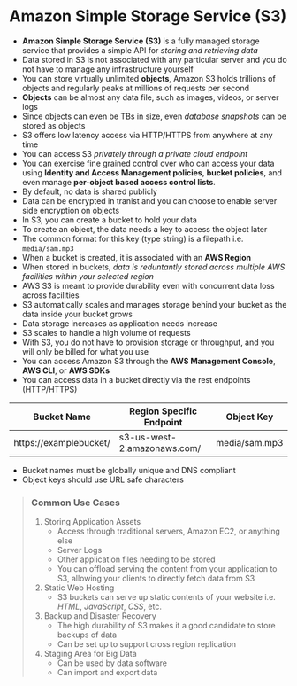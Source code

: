 # Amazon Simple Storage Service (S3)

* **Amazon Simple Storage Service (S3)** is a fully managed storage service that provides a simple API for *storing and retrieving data*
* Data stored in S3 is not associated with any particular server and you do not have to manage any infrastructure yourself
* You can store virtually unlimited **objects**, Amazon S3 holds trillions of objects and regularly peaks at millions of requests per second
* **Objects** can be almost any data file, such as images, videos, or server logs
* Since objects can even be TBs in size, even *database snapshots* can be stored as objects
* S3 offers low latency access via HTTP/HTTPS from anywhere at any time
* You can access S3 *privately through a private cloud endpoint*
* You can exercise fine grained control over who can access your data using **Identity and Access Management policies**, **bucket policies**, and even manage **per-object based access control lists**.
* By default, no data is shared publicly
* Data can be encrypted in tranist and you can choose to enable server side encryption on objects
* In S3, you can create a bucket to hold your data
* To create an object, the data needs a key to access the object later
* The common format for this key (type string) is a filepath i.e. `media/sam.mp3`
* When a bucket is created, it is associated with an **AWS Region**
* When stored in buckets, *data is reduntantly stored across multiple AWS facilities within your selected region*
* AWS S3 is meant to provide durability even with concurrent data loss across facilities
* S3 automatically scales and manages storage behind your bucket as the data inside your bucket grows
* Data storage increases as application needs increase
* S3 scales to handle a high volume of requests
* With S3, you do not have to provision storage or throughput, and you will only be billed for what you use
* You can access Amazon S3 through the **AWS Management Console**, **AWS CLI**, or **AWS SDKs**
* You can access data in a bucket directly via the rest endpoints (HTTP/HTTPS)


| Bucket Name | Region Specific Endpoint | Object Key |
| - | - | - |
| https://examplebucket/ | s3-us-west-2.amazonaws.com/ | media/sam.mp3 |

* Bucket names must be globally unique and DNS compliant
* Object keys should use URL safe characters

> ### Common Use Cases
>
> 1. Storing Application Assets
>    * Access through traditional servers, Amazon EC2, or anything else
>    * Server Logs
>    * Other application files needing to be stored
>    * You can offload serving the content from your application to S3, allowing your clients to directly fetch data from S3
> 2. Static Web Hosting
>    * S3 buckets can serve up static contents of your website i.e. *HTML*, *JavaScript*, *CSS*, etc.
> 3. Backup and Disaster Recovery
>    * The high durability of S3 makes it a good candidate to store backups of data
>    * Can be set up to support cross region replication
> 4. Staging Area for Big Data
>    * Can be used by data software
>    * Can import and export data
>
